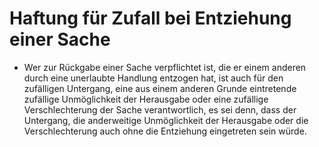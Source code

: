 # Haftung für Zufall bei Entziehung einer Sache

- Wer zur Rückgabe einer Sache verpflichtet ist, die er einem anderen durch eine unerlaubte Handlung entzogen hat, ist auch für den zufälligen Untergang, eine aus einem anderen Grunde eintretende zufällige Unmöglichkeit der Herausgabe oder eine zufällige Verschlechterung der Sache verantwortlich, es sei denn, dass der Untergang, die anderweitige Unmöglichkeit der Herausgabe oder die Verschlechterung auch ohne die Entziehung eingetreten sein würde.

